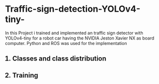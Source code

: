 # Traffic-sign-detection-YOLOv4-tiny-
  In this Project i trained and implemented an traffic sign detector with YOLOv4-tiny for a robot car having the NVIDIA Jeston Xavier NX as board computer. Python and ROS was used for the implementation

<ol>
  <h2>
    <li> Classes and class distribution</li>
  </h2>
  <h2>
    <li> Training </li>
  <h2>
</ol>

